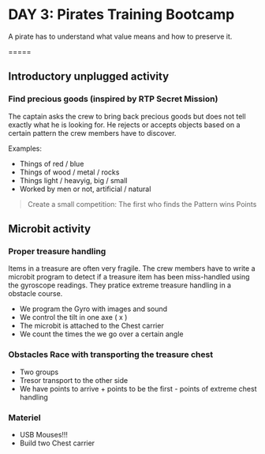 # DAY 3: Pirates Training Bootcamp

A pirate has to understand what value means and how to preserve it.

=====

## Introductory unplugged activity 

### Find precious goods (inspired by RTP Secret Mission)

The captain asks the crew to bring back precious goods but does not tell exactly what he is looking for. 
He rejects or accepts objects based on a certain pattern the crew members have to discover.

Examples: 
- Things of red / blue
- Things of wood /  metal / rocks
- Things light / heavyig, big / small
- Worked by men or not, artificial / natural

> Create a small competition: The first who finds the Pattern wins Points

## Microbit activity

### Proper treasure handling

Items in a treasure are often very fragile. The crew members have to write a microbit program to detect if a treasure item has been miss-handled using the gyroscope readings. They pratice extreme treasure handling in a obstacle course.

- We program the Gyro with images and sound
- We control the tilt in one axe ( x ) 
- The microbit is attached to the Chest carrier
- We count the times the we go over a certain angle

### Obstacles Race with transporting the treasure chest

- Two groups
- Tresor transport to the other side
- We have points to arrive + points to be the first - points of extreme chest handling

### Materiel

- USB Mouses!!!
- Build two Chest carrier